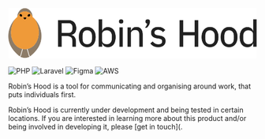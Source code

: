 [![Robin’s Hood](https://raw.githubusercontent.com/Robins-Hood/.github/main/profile/logo.svg)](https://robinshood.co.uk)

![PHP](https://img.shields.io/badge/php-%23777BB4.svg?style=for-the-badge&logo=php&logoColor=white)
![Laravel](https://img.shields.io/badge/laravel-%23FF2D20.svg?style=for-the-badge&logo=laravel&logoColor=white)
![Figma](https://img.shields.io/badge/figma-%23F24E1E.svg?style=for-the-badge&logo=figma&logoColor=white)
![AWS](https://img.shields.io/badge/AWS-%23FF9900.svg?style=for-the-badge&logo=amazon-aws&logoColor=white)

Robin’s Hood is a tool for communicating and organising around work, that puts individuals first.
 
Robin’s Hood is currently under development and being tested in certain locations.
If you are interested in learning more about this product and/or being involved in developing it, please [get in touch](.
